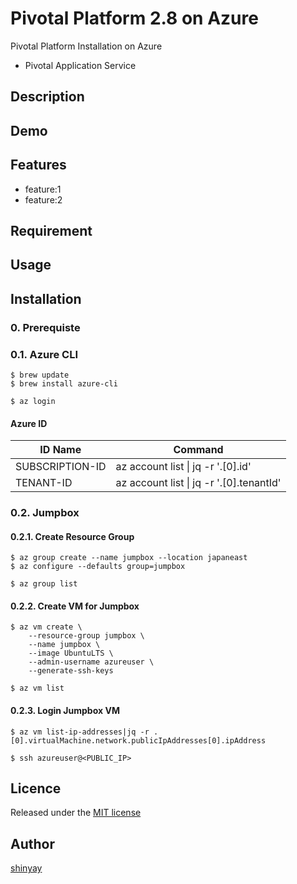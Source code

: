# Pivotal Platform 2.8 on Azure

Pivotal Platform Installation on Azure

- Pivotal Application Service

## Description

## Demo

## Features

- feature:1
- feature:2

## Requirement

## Usage

## Installation
### 0. Prerequiste
### 0.1. Azure CLI
```
$ brew update
$ brew install azure-cli
```

```
$ az login
```

#### Azure ID

|ID Name|Command|
|-----|-------|
|SUBSCRIPTION-ID|az account list \| jq -r '.[0].id'|
|TENANT-ID|az account list \| jq -r '.[0].tenantId'|

### 0.2. Jumpbox
#### 0.2.1. Create Resource Group
```
$ az group create --name jumpbox --location japaneast
$ az configure --defaults group=jumpbox
```

```
$ az group list
```

#### 0.2.2. Create VM for Jumpbox
```
$ az vm create \
    --resource-group jumpbox \
    --name jumpbox \
    --image UbuntuLTS \
    --admin-username azureuser \
    --generate-ssh-keys
```

```
$ az vm list
```

#### 0.2.3. Login Jumpbox VM
```
$ az vm list-ip-addresses|jq -r .[0].virtualMachine.network.publicIpAddresses[0].ipAddress
```

```
$ ssh azureuser@<PUBLIC_IP>
```

## Licence

Released under the [MIT license](https://gist.githubusercontent.com/shinyay/56e54ee4c0e22db8211e05e70a63247e/raw/34c6fdd50d54aa8e23560c296424aeb61599aa71/LICENSE)

## Author

[shinyay](https://github.com/shinyay)
